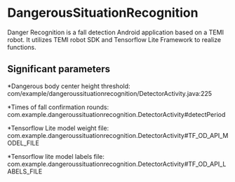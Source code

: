 # DangerousSituationRecognition

Danger Recognition is a fall detection Android application based on a TEMI robot. It utilizes TEMI robot SDK and Tensorflow Lite Framework to realize functions. 

## Significant parameters
*Dangerous body center height threshold: com/example/dangeroussituationrecognition/DetectorActivity.java:225

*Times of fall confirmation rounds:  com.example.dangeroussituationrecognition.DetectorActivity#detectPeriod

*Tensorflow Lite model weight file:  com.example.dangeroussituationrecognition.DetectorActivity#TF_OD_API_MODEL_FILE

*Tensorflow lite model labels file:  com.example.dangeroussituationrecognition.DetectorActivity#TF_OD_API_LABELS_FILE

